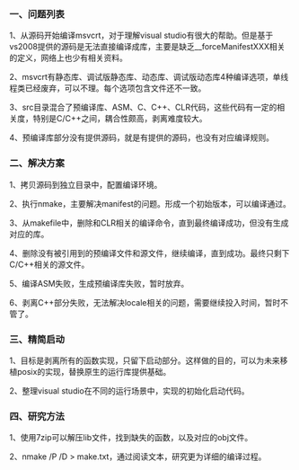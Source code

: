
### 一、问题列表

1、从源码开始编译msvcrt，对于理解visual studio有很大的帮助。但是基于vs2008提供的源码是无法直接编译成库，主要是缺乏__forceManifestXXX相关的定义，网络上也少有相关资料。

2、msvcrt有静态库、调试版静态库、动态库、调试版动态库4种编译选项，单线程类已经废弃，可以不理。每个选项包含文件还不一致。

3、src目录混合了预编译库、ASM、C、C++、CLR代码，这些代码有一定的相关度，特别是C/C++之间，耦合性颇高，剥离难度较大。

4、预编译库部分没有提供源码，就是有提供的源码，也没有对应编译规则。

### 二、解决方案

1、拷贝源码到独立目录中，配置编译环境。

2、执行nmake，主要解决manifest的问题。形成一个初始版本，可以编译通过。

3、从makefile中，删除和CLR相关的编译命令，直到最终编译成功，但没有生成对应的库。

4、删除没有被引用到的预编译文件和源文件，继续编译，直到成功。最终只剩下C/C++相关的源文件。

5、编译ASM失败，生成预编译库失败，暂时放弃。

6、剥离C++部分失败，无法解决locale相关的问题，需要继续投入时间，暂时不管了。


### 三、精简启动

1、目标是剥离所有的函数实现，只留下启动部分。这样做的目的，可以为未来移植posix的实现，替换原生的运行库提供基础。

2、整理visual studio在不同的运行场景中，实现的初始化启动代码。


### 四、研究方法

1、使用7zip可以解压lib文件，找到缺失的函数，以及对应的obj文件。

2、nmake /P /D > make.txt，通过阅读文本，研究更为详细的编译过程。
